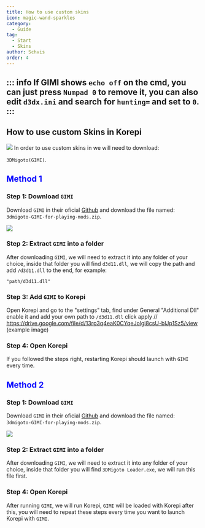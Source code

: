 ```yaml
---
title: How to use custom skins
icon: magic-wand-sparkles
category:
  - Guide
tag:
  - Start
  - Skins
author: Schvis
order: 4
---
```


::: info If GIMI shows `echo off` on the cmd, you can just press `Numpad 0` to remove it, you can also edit `d3dx.ini` and search for `hunting=` and set to `0`. 
:::
---

## How to use custom Skins in Korepi

![](/assets/images/docs/202312/example.png)
In order to use custom skins in we will need to download: 

`3DMigoto(GIMI)`.
## <span style='color:blue;'>Method 1</span>
### Step 1: Download `GIMI`

Download `GIMI` in their oficial [Github](https://github.com/SilentNightSound/GI-Model-Importer/releases/tag/v7.0) and download the file named: `3dmigoto-GIMI-for-playing-mods.zip`.

![](/assets/images/docs/202312/3dm-1.png)

### Step 2: Extract `GIMI` into a folder

After downloading `GIMI`, we will need to extract it into any folder of your choice, inside that folder you will find `d3d11.dll`, we will copy the path and add `/d3d11.dll` to the end, for example:

`"path/d3d11.dll"`

### Step 3: Add `GIMI` to Korepi

Open Korepi and go to the "settings" tab, find under General "Additional Dll" enable it and add your own path to `/d3d11.dll` click apply // https://drive.google.com/file/d/13rp3q4eaK0CYqeJolgi8csU-blJp1Sz5/view (example image)

### Step 4: Open Korepi

If you followed the steps right, restarting Korepi should launch with `GIMI` every time.

## <span style='color:blue;'>Method 2</span>
### Step 1: Download `GIMI`

Download `GIMI` in their oficial [Github](https://github.com/SilentNightSound/GI-Model-Importer/releases/tag/v7.0) and download the file named: `3dmigoto-GIMI-for-playing-mods.zip`.

![](/assets/images/docs/202312/3dm-1.png)

### Step 2: Extract `GIMI` into a folder

After downloading `GIMI`, we will need to extract it into any folder of your choice, inside that folder you will find `3DMigoto Loader.exe`, we will run this file first.

### Step 4: Open Korepi

After running `GIMI`, we will run Korepi, `GIMI` will be loaded with Korepi after this, you will need to repeat these steps every time you want to launch Korepi with `GIMI`.



